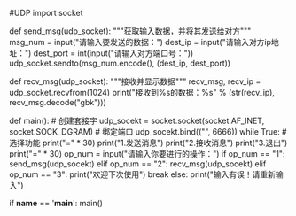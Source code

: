 #UDP
import socket


def send_msg(udp_socket):
    """获取输入数据，并将其发送给对方"""
    msg_num = input("请输入要发送的数据：")
    dest_ip = input("请输入对方ip地址：")
    dest_port = int(input("请输入对方端口号："))
    udp_socket.sendto(msg_num.encode(), (dest_ip, dest_port))


def recv_msg(udp_socket):
    """接收并显示数据"""
    recv_msg, recv_ip = udp_socket.recvfrom(1024)
    print("接收到%s的数据：%s" % (str(recv_ip), recv_msg.decode("gbk")))


def main():
    # 创建套接字
    udp_socekt = socket.socket(socket.AF_INET, socket.SOCK_DGRAM)
    # 绑定端口
    udp_socekt.bind(("", 6666))
    while True:
        # 选择功能
        print("=" * 30)
        print("1.发送消息")
        print("2.接收消息")
        print("3.退出")
        print("=" * 30)
        op_num = input("请输入你要进行的操作：")
        if op_num == "1":
            send_msg(udp_socekt)
        elif op_num == "2":
            recv_msg(udp_socekt)
        elif op_num == "3":
            print("欢迎下次使用")
            break
        else:
            print("输入有误！请重新输入")


if __name__ == '__main__':
    main()
